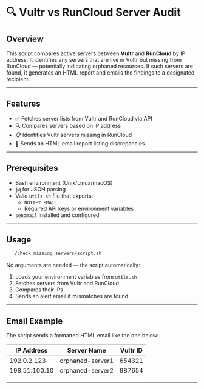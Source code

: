 # 🔍 Vultr vs RunCloud Server Audit

## Overview

This script compares active servers between **Vultr** and **RunCloud** by IP address. It identifies any servers that are live in Vultr but missing from RunCloud — potentially indicating orphaned resources. If such servers are found, it generates an HTML report and emails the findings to a designated recipient.

---

## Features

- ✅ Fetches server lists from Vultr and RunCloud via API
- 🔍 Compares servers based on IP address
- 📋 Identifies Vultr servers missing in RunCloud
- 📧 Sends an HTML email report listing discrepancies

---

## Prerequisites

- Bash environment (Unix/Linux/macOS)
- `jq` for JSON parsing
- Valid `utils.sh` file that exports:
    - `NOTIFY_EMAIL`
    - Required API keys or environment variables
- `sendmail` installed and configured

---

## Usage

```bash
  ./check_missing_servers/script.sh
```

No arguments are needed — the script automatically:
1. Loads your environment variables from `utils.sh`
2. Fetches servers from Vultr and RunCloud
3. Compares their IPs
4. Sends an alert email if mismatches are found

---

## Email Example

The script sends a formatted HTML email like the one below:

| IP Address    | Server Name      | Vultr ID |
|---------------|------------------|----------|
| 192.0.2.123   | orphaned-server1 | 654321   |
| 198.51.100.10 | orphaned-server2 | 987654   |

---

